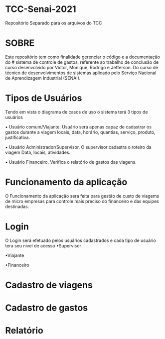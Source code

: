 # TCC-Senai-2021
  Repositório Separado para os arquivos do TCC 

# SOBRE
  Este repositório tem como finalidade gerenciar o código e a documentação do # sistema de controle de gastos, referente ao trabalho de conclusão de curso desenvolvido por 
  Victor, Monique, Rodrigo e Jefferson. Do curso de técnico de desenvolvimentos de sistemas aplicado pelo Serviço Nacional de Aprendizagem Industrial (SENAI).

# Tipos de Usuários
  Tendo em vista o diagrama de casos de uso o sistema terá 3 tipos de usuários
  
  •	Usuário comum/Viajante.
  Usuário será apenas capaz de cadastrar os gastos durante a viagem
  locais, data, horário, quantias, serviço, produto, justificativa.
  
  •	Usuário Administrador/Supervisor.
  O supervisor cadastra o roteiro da viagem
  Data, locais, atividades.
  
  •	Usuário Financeiro.
  Verifica o relatório de gastos das viagens.

# Funcionamento da aplicação
  O Funcionamento da aplicação sera feita para gestão de custo de viagems de micro empresas para controle mais preciso do financeiro e das equipes destinadas.

# Login
  O Login será efetuado pelos usuários cadastrados e cada tipo de usuário tera seu nivel de acesso 
  •Supervisor
  
  •Viajante
  
  •Financeiro
 
# Cadastro de viagens

# Cadastro de gastos

# Relatório
